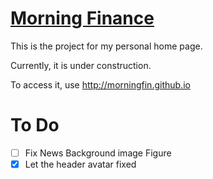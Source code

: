 # [Morning Finance](http://morningfin.github.io)

This is the project for my personal home page.

Currently, it is under construction.

To access it, use http://morningfin.github.io

# To Do

- [ ] Fix News Background image Figure
- [X] Let the header avatar fixed
